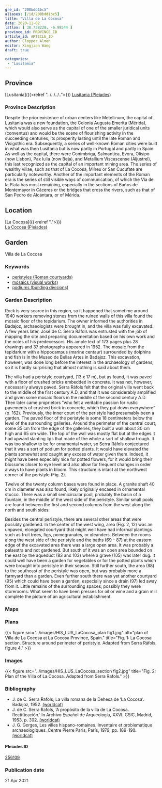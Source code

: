 ```yaml
---
gre_id: "208bdd1bc5"
aliases: [/id/208bdd1bc5]
title: "Villa de La Cocosa"
date: 2020-11-02
latlon: [ 38.738228, -6.99544 ]
province_id: PROVINCE_ID
article_id: ARTICLE_ID
author: Clopper Almon
editor: Xingjian Wang
draft: true

categories:
 - "Lusitania"
---
```


## Province

[Lusitania]({{<relref "../../../..">}})
[Lusitania (Pleiades)](https://pleiades.stoa.org/places/1101)

### Province Description

Despite the prior existence of urban centers like Metellinum, the capital of Lusitania was a new foundation, the Colonia Augusta Emerita (Mérida), which would also serve as the capital of one of the smaller juridical units (conventus) and would be the scene of flourishing activity in the succeeding centuries, its prosperity lasting until the late Roman and Visigothic era.  Subsequently, a series of well-known Roman cities were built in what was then Lusitania but is now partly in Portugal and partly in Spain. As well as the capital, there were Conimbriga, Salmantica, Evora, Olisipo (now Lisbon), Pax Iulia (now Beja), and Metallium Viscascense (Aljustrel), this last recognized as the capital of an important mining area. The series of wealthy villae, such as that of La Cocosa, Milreu or San Cucufate are particularly noteworthy.  Another of the important elements of the Roman era is the series of still visible ways of communication, of which the Vía de la Plata has most remaining, especially in the sections of Baños de Montemayor in Cáceres or the bridges that cross the rivers, such as that of San Pedro de Alcántara, or of Mérida.

## Location

[La Cocosa]({{<relref ".">}}) \
[La Cocosa (Pleiades)](https://pleiades.stoa.org/places/256109)

<!--### Location Description-->


<!-- LEAVE THIS BLANK FOR NOW -->

<!--## Sublocation-->

<!--
[AREA WITHIN LOCATION, LIKE “PALATINE HILL”](GEOREFERENCE LINK)
A sublocation is any area larger than an individual garden, but located within a location. I would always try to include a link to a controlled vocabulary here if possible. This ID may well be different from the Garden ID, e.g., Pompeii versus a Garden in one of the houses which has its own Pleiades ID.
-->

<!--### Sublocation Description-->

<!-- DESCRIPTION -->

## Garden
Villa de La Cocosa

### Keywords
- [peristyles (Roman courtyards)](http://vocab.getty.edu/page/aat/300080971)
- [mosaics (visual works)](http://vocab.getty.edu/page/aat/300015342)
- [podiums (building divisions)](http://vocab.getty.edu/page/aat/300000976)

### Garden Description
Rock is very scarce in this region, so it happened that sometime around 1940 workers removing stones from the ruined walls of this villa found the mosaic floor of the tepidarium.  The owner informed the authorities in Badajoz, archaeologists were brought in, and the villa was fully excavated. A few years later, José de C. Serra Ráfols was entrusted with the job of mapping the site and preparing documentation based on his own work and the notes of his predecessors.  His ample text of 173 pages plus 28 drawings and 37 photographs appeared in 1952.  The mosaic from the tepidarium with a hippocampus (marine centaur) surrounded by dolphins and fish is in the Museo de Bellas Artes in Badajoz.  This excavation, however, was done long before the interest in the archaeology of gardens, so it is hardly surprising that almost nothing is said about them.

The villa had a peristyle courtyard, (13 x 17 m), but as found, it was paved with a floor of crushed bricks embedded in concrete.  It was not, however, necessarily always paved.  Serra Ráfols felt that the original villa went back to the middle of the first century A.D, and that it was considerably amplified and given some mosaic floors in the middle of the second century A.D.  Then later came proprietors “who felt a veritable passion for rustic pavements of crushed brick in concrete, which they put down everywhere” (p. 162).  Previously, the inner court of the peristyle had presumably been a garden.  The paved floor of the peristyle is some 18 centimeters below the level of the surrounding galleries. Around the perimeter of the central court, some 35 cm from the edge of the galleries, they built a wall about 30 cm high and 65 cm wide.  The top of the wall was mostly flat but at the edges it had upward slanting lips that made of the whole a sort of shallow trough.  It was too shallow to be for ornamental water, so Serra Ráfols conjectured that it was a sort of podium for potted plants.  It would have elevated the plants somewhat and caught any excess of water given them.  Indeed, it might have been especially nice for potted flowers, for it would bring their blossoms closer to eye level and also allow for frequent changes in order always to have plants in bloom.  This structure is intact at the northwest corner of the peristyle (Fig. 2).

Twelve of the twenty column bases were found in place.  A granite shaft 40 cm in diameter was also found, likely originally encased in ornamental stucco.  There was a small semicircular pool, probably the basin of a fountain, in the middle of the west side of the peristyle.  Similar small pools are found between the first and second columns from the west along the north and south sides.  

Besides the central peristyle, there are several other areas that were possibly gardened.  In the center of the west wing, area (Fig. 2, 12) was an unpaved, elongated courtyard that might well have had informal plantings such as fruit trees, figs, pomegranates, or oleanders.  Between the rooms along the west side of the peristyle and the baths (69 – 87) at the eastern edge of the excavated area there was a large open area.  It was probably a palaestra and not gardened.  But south of it was an open area bounded on the east by the aqueduct (83 and 103) where a grave (105) was later dug.  It could well have been a garden for vegetables or for the potted plants which were brought into peristyle in their season.  Still further south, the area (88) to the southeast of the peristyle was open, but was probably more a farmyard than a garden. Even further south there was yet another courtyard (95) which could have been a garden, especially since a drain (97) led away from it.  Little remains of the surrounding spaces; possibly they were storerooms.  What seem to have been presses for oil or wine and a grain mill complete the picture of an agricultural establishment.  

### Maps

<!--
{{< figure src="IMG_URL" alt="ALT_TEXT" title="CAPTION" >}}
-->

### Plans

{{< figure src="../images/HIS_LUS_LaCocosa_plan fig1.jpg" alt="plan of Villa de La Cocosa at La Cocosa Province, Spain." title="Fig. 1: La Cocosa section.  Structure around perimeter of peristyle. Adapted from Serra Ráfols, figure 4." >}}

### Images

{{< figure src="../images/HIS_LUS_LaCocosa_section fig2.jpg" title="Fig. 2: Plan of the Villa of La Cocosa. Adapted from Serra Rafols." >}}

<!--### Dates-->


### Bibliography
- J. de C. Serra Rafols, La villa romana de la Dehesa de ‘La Cocosa’. Badajoz, 1952. [(worldcat)](http://www.worldcat.org/oclc/17319391)
- J. de C. Serra Rafols, ‘A propósito de la villa de La Cocosa. Rectificación.’ In Archivo Español de Arqueología, XXVI. CSIC, Madrid, 1953, p. 302. [(worldcat)](http://www.worldcat.org/oclc/1122498001)
- J. G. Gorges, Les villes hispano-romaines. Inventaire et problematique archaeologiques. Centre Pierre Paris, París, 1979, pp. 189-190. [(worldcat)](http://www.worldcat.org/oclc/803415143)

<!--#### Periodo ID-->

<!-- [PERIODO_ID](https://pleiades.stoa.org/places/PLEIADES_ID) -->

#### Pleiades ID

[256109](https://pleiades.stoa.org/places/256109)

<!--#### TGN ID
[7031751](http://vocab.getty.edu/page/tgn/7031751) -->

<!--### Contributor-->


### Publication date

21 Apr 2021

<!--### Related articles-->

<!-- Links to other related articles. Leave blank for now -->